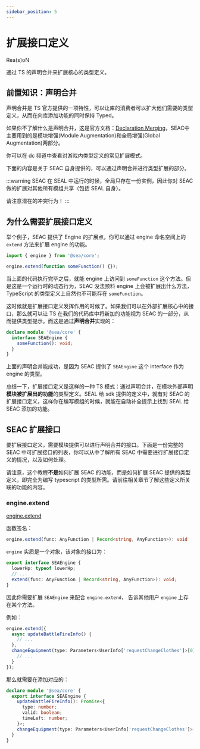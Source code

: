 ```yaml
---
sidebar_position: 5
---
```


# 扩展接口定义

Rea(s)oN

通过 TS 的声明合并来扩展核心的类型定义。

## 前置知识：声明合并

声明合并是 TS 官方提供的一项特性，可以让库的消费者可以扩大他们需要的类型定义，从而在向库添加功能的同时保持 Typed。

如果你不了解什么是声明合并，这是官方文档：[Declaration Merging](https://www.typescriptlang.org/docs/handbook/declaration-merging.html)，SEAC中主要用到的是模块增强(Module Augmentation)和全局增强(Global Augmentation)两部分。

你可以在 dc 频道中查看对游戏内类型定义的常见扩展模式。

下面的内容是关于 SEAC 自身提供的，可以通过声明合并进行类型扩展的部分。



:::warning
SEAC 在 SEAL 中运行的时候，全局只存在一份实例，因此你对 SEAC 做的扩展对其他所有模组共享（包括 SEAL 自身）。

请注意潜在的冲突行为！
:::

## 为什么需要扩展接口定义

举个例子，SEAC 提供了 Engine 的扩展点，你可以通过 engine 命名空间上的 `extend` 方法来扩展 engine 的功能。

```ts
import { engine } from '@sea/core';

engine.extend(function someFunction() {});
```

当上面的代码执行完毕之后，就能 engine 上访问到 `someFunction` 这个方法。但是这是一个运行时的动态行为，SEAC 没法预料 engine 上会被扩展出什么方法，TypeScript 的类型定义上自然也不可能存在 `someFunction`。

这时候就是扩展接口定义发挥作用的时候了。如果我们可以在外部扩展核心中的接口，那么就可以让 TS 在我们的代码库中将新加的功能视为 SEAC 的一部分，从而提供类型提示。而这是通过**声明合并**实现的：

```ts
declare module '@sea/core' {
  interface SEAEngine {
    someFunction(): void;
  }
}
```

上面的声明合并能成功，是因为 SEAC 提供了 `SEAEngine` 这个 interface 作为 engine 的类型。

总结一下，扩展接口定义是这样的一种 TS 模式：通过声明合并，在模块外部声明**模块被扩展出的功能**的类型定义。SEAL 给 sdk 提供的定义中，就有对 SEAC 的扩展接口定义，这样你在编写模组的时候，就能在自动补全提示上找到 SEAL 给 SEAC 添加的功能。

## SEAC 扩展接口

要扩展接口定义，需要模块提供可以进行声明合并的接口。下面是一份完整的 SEAC 中可扩展接口的列表，你可以从中了解所有 SEAC 中需要进行扩展接口定义的情况，以及如何处理。

请注意，这个教程**不是**如何扩展 SEAC 的功能，而是如何扩展 SEAC 提供的类型定义，即完全为编写 typescript 的类型所需。请前往相关章节了解这些定义所关联的功能的内容。

### engine.extend

[engine.extend](./engine.md#engineextend)

函数签名：

```ts
engine.extend(func: AnyFunction | Record<string, AnyFunction>): void
```

`engine` 实质是一个对象，该对象的接口为：

```ts
export interface SEAEngine {
  lowerHp: typeof lowerHp;
  // ...
  extend(func: AnyFunction | Record<string, AnyFunction>): void;
}
```

因此你需要扩展 `SEAEngine` 来配合 `engine.extend`， 告诉其他用户 `engine` 上存在某个方法。

例如：

```ts
engine.extend({
  async updateBattleFireInfo() {
    // ...
  },
  changeEquipment(type: Parameters<UserInfo['requestChangeClothes']>[0], itemId: number) {
    // ...
  }
});
```

那么就需要在添加对应的：

```ts
declare module '@sea/core' {
  export interface SEAEngine {
    updateBattleFireInfo(): Promise<{
      type: number;
      valid: boolean;
      timeLeft: number;
    }>;
    changeEquipment(type: Parameters<UserInfo['requestChangeClothes']>[0], itemId: number): Promise<void>;
  }
}
```
